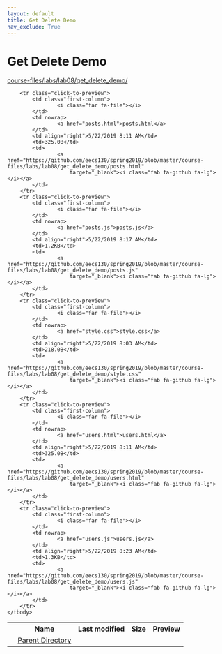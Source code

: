 ```yaml
---
layout: default
title: Get Delete Demo
nav_exclude: True
---
```


# Get Delete Demo

[course-files/labs/lab08/get_delete_demo/](.)

<table class="tbl-files">
    <tbody>
        <tr>
            <th valign="top"></th>
            <th>Name</th>
            <th>Last modified</th>
            <th>Size</th>
            <th>Preview</th>
        </tr>
        <tr>
            <td valign="top">
                <i class="fa fa-folder-open"></i>
            </td>
            <td><a href="../">Parent Directory</a></td>
            <td>&nbsp;</td>
            <td>&nbsp;</td>
            <td>&nbsp;</td>
        </tr>

        <tr class="click-to-preview">
            <td class="first-column">
                    <i class="far fa-file"></i>
            </td>
            <td nowrap>
                    <a href="posts.html">posts.html</a>
            </td>
            <td align="right">5/22/2019 8:11 AM</td>
            <td>325.0B</td>
            <td>
                    <a href="https://github.com/eecs130/spring2019/blob/master/course-files/labs/lab08/get_delete_demo/posts.html"
                        target="_blank"><i class="fab fa-github fa-lg"></i></a>
            </td>
        </tr>
        <tr class="click-to-preview">
            <td class="first-column">
                    <i class="far fa-file"></i>
            </td>
            <td nowrap>
                    <a href="posts.js">posts.js</a>
            </td>
            <td align="right">5/22/2019 8:17 AM</td>
            <td>1.2KB</td>
            <td>
                    <a href="https://github.com/eecs130/spring2019/blob/master/course-files/labs/lab08/get_delete_demo/posts.js"
                        target="_blank"><i class="fab fa-github fa-lg"></i></a>
            </td>
        </tr>
        <tr class="click-to-preview">
            <td class="first-column">
                    <i class="far fa-file"></i>
            </td>
            <td nowrap>
                    <a href="style.css">style.css</a>
            </td>
            <td align="right">5/22/2019 8:03 AM</td>
            <td>218.0B</td>
            <td>
                    <a href="https://github.com/eecs130/spring2019/blob/master/course-files/labs/lab08/get_delete_demo/style.css"
                        target="_blank"><i class="fab fa-github fa-lg"></i></a>
            </td>
        </tr>
        <tr class="click-to-preview">
            <td class="first-column">
                    <i class="far fa-file"></i>
            </td>
            <td nowrap>
                    <a href="users.html">users.html</a>
            </td>
            <td align="right">5/22/2019 8:11 AM</td>
            <td>325.0B</td>
            <td>
                    <a href="https://github.com/eecs130/spring2019/blob/master/course-files/labs/lab08/get_delete_demo/users.html"
                        target="_blank"><i class="fab fa-github fa-lg"></i></a>
            </td>
        </tr>
        <tr class="click-to-preview">
            <td class="first-column">
                    <i class="far fa-file"></i>
            </td>
            <td nowrap>
                    <a href="users.js">users.js</a>
            </td>
            <td align="right">5/22/2019 8:23 AM</td>
            <td>1.3KB</td>
            <td>
                    <a href="https://github.com/eecs130/spring2019/blob/master/course-files/labs/lab08/get_delete_demo/users.js"
                        target="_blank"><i class="fab fa-github fa-lg"></i></a>
            </td>
        </tr>
    </tbody>
</table>

